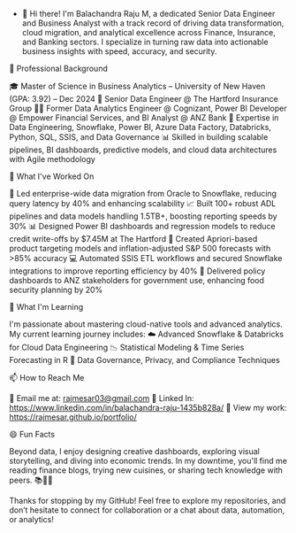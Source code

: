 - 👋 Hi there! I'm Balachandra Raju M, a dedicated Senior Data Engineer and Business Analyst with a track record of driving data transformation, cloud migration, and analytical excellence across Finance, Insurance, and Banking sectors. I specialize in turning raw data into actionable business insights with speed, accuracy, and security.

💼 Professional Background

🎓 Master of Science in Business Analytics – University of New Haven (GPA: 3.92) – Dec 2024
💼 Senior Data Engineer @ The Hartford Insurance Group
👨‍💻 Former Data Analytics Engineer @ Cognizant, Power BI Developer @ Empower Financial Services, and BI Analyst @ ANZ Bank
🔧 Expertise in Data Engineering, Snowflake, Power BI, Azure Data Factory, Databricks, Python, SQL, SSIS, and Data Governance
📊 Skilled in building scalable pipelines, BI dashboards, predictive models, and cloud data architectures with Agile methodology

🔭 What I've Worked On

📌 Led enterprise-wide data migration from Oracle to Snowflake, reducing query latency by 40% and enhancing scalability
📈 Built 100+ robust ADL pipelines and data models handling 1.5TB+, boosting reporting speeds by 30%
📊 Designed Power BI dashboards and regression models to reduce credit write-offs by $7.45M at The Hartford
🧠 Created Apriori-based product targeting models and inflation-adjusted S&P 500 forecasts with >85% accuracy
💻 Automated SSIS ETL workflows and secured Snowflake integrations to improve reporting efficiency by 40%
📑 Delivered policy dashboards to ANZ stakeholders for government use, enhancing food security planning by 20%

🌱 What I'm Learning

I'm passionate about mastering cloud-native tools and advanced analytics. My current learning journey includes:
☁️ Advanced Snowflake & Databricks for Cloud Data Engineering
📉 Statistical Modeling & Time Series Forecasting in R
🔐 Data Governance, Privacy, and Compliance Techniques

📫 How to Reach Me

📧 Email me at: rajmesar03@gmail.com
🔗 Linked In: https://www.linkedin.com/in/balachandra-raju-1435b828a/
📁 View my work: https://rajmesar.github.io/portfolio/

😄 Fun Facts

Beyond data, I enjoy designing creative dashboards, exploring visual storytelling, and diving into economic trends. In my downtime, you'll find me reading finance blogs, trying new cuisines, or sharing tech knowledge with peers. 📚🍜💬

Thanks for stopping by my GitHub! Feel free to explore my repositories, and don’t hesitate to connect for collaboration or a chat about data, automation, or analytics!
